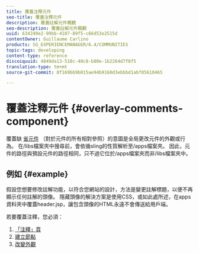 ```yaml
---
title: 覆蓋注釋元件
seo-title: 覆蓋注釋元件
description: 覆蓋註解元件概觀
seo-description: 覆蓋註解元件概觀
uuid: 634240e2-99bb-4107-89f5-c66d53e2515d
contentOwner: Guillaume Carlino
products: SG_EXPERIENCEMANAGER/6.4/COMMUNITIES
topic-tags: developing
content-type: reference
discoiquuid: 4849da13-518c-40c8-b80e-1b2264d7f8f5
translation-type: tm+mt
source-git-commit: 8f169bb9b015ae94b9160d3ebbbd1abf85610465

---
```



# 覆蓋注釋元件 {#overlay-comments-component}

覆蓋缺 [省元件](client-customize.md#overlays) （對於元件的所有相對參照）的意圖是全局更改元件的外觀或行為。 在/libs檔案夾中搜尋前，會依循sling的性質解析至/apps檔案夾。 因此，元件的路徑與預設元件的路徑相同，只不過它位於/apps檔案夾而非/libs檔案夾中。

## 例如 {#example}

假設您想要修改註解功能，以符合您網站的設計，方法是變更註解標題，以便不再顯示任何註解的頭像。 隱藏頭像的解決方案是使用CSS，或如此處所述，在apps資料夾中覆蓋header.jsp，讓包含頭像的HTML永遠不會傳送給用戶端。

若要覆蓋注釋，您必須：

1. [「注釋」頁](overlay-create-comments-page.md)
1. [建立節點](overlay-create-nodes.md)
1. [改變外觀](overlay-alter-appearance.md)

